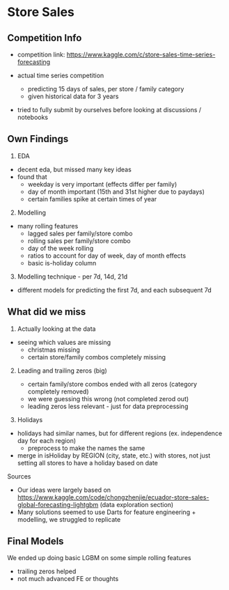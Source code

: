 # Store Sales

## Competition Info

- competition link: https://www.kaggle.com/c/store-sales-time-series-forecasting

- actual time series competition
    - predicting 15 days of sales, per store / family category
    - given historical data for 3 years

- tried to fully submit by ourselves before looking at discussions / notebooks

## Own Findings

1. EDA
- decent eda, but missed many key ideas
- found that
    - weekday is very important (effects differ per family)
    - day of month important (15th and 31st higher due to paydays)
    - certain families spike at certain times of year

2. Modelling
- many rolling features
    - lagged sales per family/store combo
    - rolling sales per family/store combo
    - day of the week rolling
    - ratios to account for day of week, day of month effects
    - basic is-holiday column

3. Modelling technique - per 7d, 14d, 21d
- different models for predicting the first 7d, and each subsequent 7d

## What did we miss

1. Actually looking at the data

- seeing which values are missing
    - christmas missing
    - certain store/family combos completely missing

2. Leading and trailing zeros (big)
    - certain family/store combos ended with all zeros (category completely removed)
    - we were guessing this wrong (not completed zerod out)
    - leading zeros less relevant - just for data preprocessing

3. Holidays
- holidays had similar names, but for different regions (ex. independence day for each region)
    - preprocess to make the names the same
- merge in isHoliday by REGION (city, state, etc.) with stores, not just setting all stores to have a holiday based on date

Sources
- Our ideas were largely based on https://www.kaggle.com/code/chongzhenjie/ecuador-store-sales-global-forecasting-lightgbm (data exploration section)
- Many solutions seemed to use Darts for feature engineering + modelling, we struggled to replicate


## Final Models

We ended up doing basic LGBM on some simple rolling features
- trailing zeros helped
- not much advanced FE or thoughts